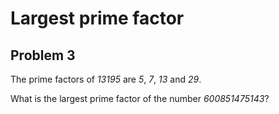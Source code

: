 # Largest prime factor

## Problem 3

The prime factors of *13195* are *5*, *7*, *13* and *29*.

What is the largest prime factor of the number *600851475143*?
